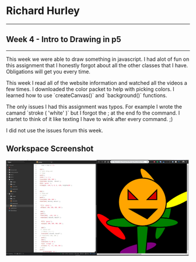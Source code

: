 # Richard Hurley
-----
## Week 4 - Intro to Drawing in p5
---

 This week we were able to draw something in javascript. I had alot of fun on this assignment that I honestly forgot about all the other classes that I have. Obligations will get you every time.
<p> This week I read all of the website information and watched all the videos a few times. I downloaded the color packet to help with picking colors. I learned how to use `createCanvas()` and `background()` functions. </p>

<p> The only issues I had this assignment was typos. For example I wrote the camand `stroke ( 'white' )` but I forgot the ; at the end fo the command. I startet to think of it like texting  I have to wink after every command. ;)

I did not use the issues forum this week. 


## Workspace Screenshot
![screenshot](images/screenshot.png)
